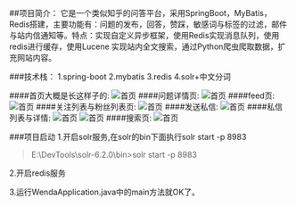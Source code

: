 ##项目简介：
它是一个类似知乎的问答平台，采用SpringBoot，MyBatis，Redis搭建，主要功能有：问题的发布，回答，赞踩，敏感词与标签的过滤，邮件与站内信通知等。特点：实现自定义异步框架，使用Redis实现消息队列，使用redis进行缓存，使用Lucene 实现站内全文搜索，通过Python爬虫爬取数据，扩充网站内容。

###技术栈：
1.spring-boot
2.mybatis
3.redis
4.solr+中文分词

####首页大概是长这样子的:
![首页](https://github.com/shawnwg/wenwo/blob/master/static/demo_img/index.png)
####问题详情页:
![首页](https://github.com/shawnwg/wenwo/blob/master/static/demo_img/detail.png)
####feed页:
![首页](https://github.com/shawnwg/wenwo/blob/master/static/demo_img/explore.png)
####关注列表与粉丝列表页:
![首页](https://github.com/shawnwg/wenwo/blob/master/static/demo_img/followers.png)
####发送私信:
![首页](https://github.com/shawnwg/wenwo/blob/master/static/demo_img/message.png)
####私信列表与详情:
![首页](https://github.com/shawnwg/wenwo/blob/master/static/demo_img/conversation.png)
![首页](https://github.com/shawnwg/wenwo/blob/master/static/demo_img/conversation_detail.png)
####搜索页:
![首页](https://github.com/shawnwg/wenwo/blob/master/static/demo_img/search.png)

###项目启动
1.开启solr服务,在solr的bin下面执行solr start -p 8983
> E:\DevTools\solr-6.2.0\bin>solr start -p 8983

2.开启redis服务

3.运行WendaApplication.java中的main方法就OK了。
